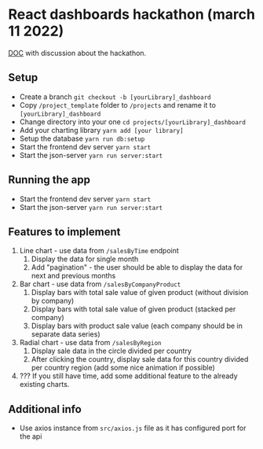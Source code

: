 # React dashboards hackathon (march 11 2022)

[DOC](https://docs.google.com/document/d/1lpqY7UEP8it-DdVUK9dEUXmlE4_9dyZMLmAs749eXeQ/edit#) with discussion about the hackathon.

## Setup

- Create a branch `git checkout -b [yourLibrary]_dashboard`
- Copy `/project_template` folder to `/projects` and rename it to `[yourLibrary]_dashboard`
- Change directory into your one `cd projects/[yourLibrary]_dashboard`
- Add your charting library `yarn add [your library]`
- Setup the database `yarn run db:setup`
- Start the frontend dev server `yarn start`
- Start the json-server `yarn run server:start`

## Running the app

- Start the frontend dev server `yarn start`
- Start the json-server `yarn run server:start`

## Features to implement

1. Line chart - use data from `/salesByTime` endpoint
   1. Display the data for single month
   2. Add "pagination" - the user should be able to display the data for next and previous months
2. Bar chart - use data from `/salesByCompanyProduct`
   1. Display bars with total sale value of given product (without division by company)
   2. Display bars with total sale value of given product (stacked per company)
   3. Display bars with product sale value (each company should be in separate data series)
3. Radial chart - use data from `/salesByRegion`
   1. Display sale data in the circle divided per country
   2. After clicking the country, display sale data for this country divided per country region (add some nice animation if possible)
4. ??? If you still have time, add some additional feature to the already existing charts.

## Additional info

- Use axios instance from `src/axios.js` file as it has configured port for the api
